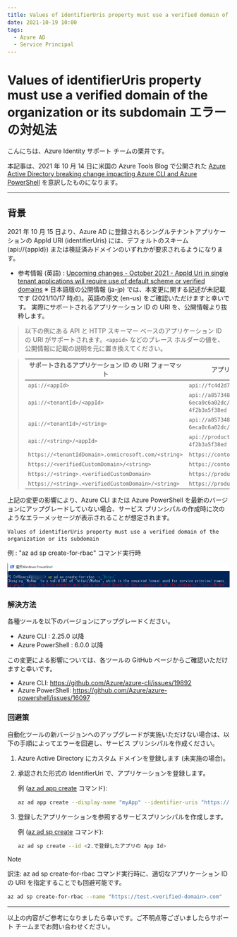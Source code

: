 ```yaml
---
title: Values of identifierUris property must use a verified domain of the organization or its subdomain エラーの対処法
date: 2021-10-19 10:00
tags:
  - Azure AD
  - Service Principal
---
```


# Values of identifierUris property must use a verified domain of the organization or its subdomain エラーの対処法

こんにちは、Azure Identity サポート チームの栗井です。

本記事は、2021 年 10 月 14 日に米国の Azure Tools Blog で公開された [Azure Active Directory breaking change impacting Azure CLI and Azure PowerShell](https://techcommunity.microsoft.com/t5/azure-tools/azure-active-directory-breaking-change-impacting-azure-cli-and/ba-p/2848388) を意訳したものになります。

---

## 背景

2021 年 10 月 15 日より、Azure AD に登録されるシングルテナントアプリケーションの AppId URI (identifierUris) には、デフォルトのスキーム (api://{appId}) または検証済みドメインのいずれかが要求されるようになります。

- 参考情報 (英語) : [Upcoming changes - October 2021 - AppId Uri in single tenant applications will require use of default scheme or verified domains](https://docs.microsoft.com/en-us/azure/active-directory/develop/reference-breaking-changes#appid-uri-in-single-tenant-applications-will-require-use-of-default-scheme-or-verified-domains)
  ※ 日本語版の公開情報 (ja-jp) では、本変更に関する記述が未記載です (2021/10/17 時点)。英語の原文 (en-us) をご確認いただけますと幸いです。
実際にサポートされるアプリケーション ID の URI を、公開情報より抜粋します。

> 以下の例にある API と HTTP スキーマー ベースのアプリケーション ID の URI がサポートされます。`<appid>` などのプレース ホルダーの値を、公開情報に記載の説明を元に置き換えてください。

> サポートされるアプリケーション ID の URI フォーマット | アプリケーション ID の URI の例
> -- | --
> `api://<appId>` | `api://fc4d2d73-d05a-4a9b-85a8-4f2b3a5f38ed`
> `api://<tenantId>/<appId>` | `api://a8573488-ff46-450a-b09a-6eca0c6a02dc/fc4d2d73-d05a-4a9b-85a8-4f2b3a5f38ed`
> `api://<tenantId>/<string>` | `api://a8573488-ff46-450a-b09a-6eca0c6a02dc/api`
> `api://<string>/<appId>` | `api://productapi/fc4d2d73-d05a-4a9b-85a8-4f2b3a5f38ed`
> `https://<tenantIdDomain>.onmicrosoft.com/<string>` | `https://contoso.onmicrosoft.com/productsapi`
> `https://<verifiedCustomDomain>/<string>` | `https://contoso.onmicrosoft.com/productsapi`
> `https://<string>.<verifiedCustomDomain>` | `https://product.contoso.onmicrosoft.com`
> `https://<string>.<verifiedCustomDomain>/<string>` | `https://product.onmicrosoft.com/productsapi`
上記の変更の影響により、Azure CLI または Azure PowerShell を最新のバージョンにアップグレードしていない場合、サービス プリンシパルの作成時に次のようなエラーメッセージが表示されることが想定されます。

```
Values of identifierUris property must use a verified domain of the organization or its subdomain
```

例 : "az ad sp create-for-rbac" コマンド実行時

![該当画面](./AAD-changes-impacting-AzureCLI-AzurePS/PS.png)



### 解決方法
各種ツールを以下のバージョンにアップグレードください。

- Azure CLI : 2.25.0 以降
- Azure PowerShell : 6.0.0 以降

この変更による影響については、各ツールの GitHub ページからご確認いただけますと幸いです。
- Azure CLI: https://github.com/Azure/azure-cli/issues/19892
- Azure PowerShell: https://github.com/Azure/azure-powershell/issues/16097


### 回避策
自動化ツールの新バージョンへのアップグレードが実施いただけない場合は、以下の手順によってエラーを回避し、サービス プリンシパルを作成ください。

1. Azure Active Directory にカスタム ドメインを登録します (未実施の場合)。
2. 承認された形式の IdentifierUri で、アプリケーションを登録します。

    例 ([az ad app create](https://docs.microsoft.com/ja-jp/cli/azure/ad/app?view=azure-cli-latest#az_ad_app_create) コマンド):
    ```sh
    az ad app create --display-name "myApp" --identifier-uris "https://test.contoso.com"
    ```

3. 登録したアプリケーションを参照するサービスプリンシパルを作成します。

    例 ([az ad sp create](https://docs.microsoft.com/ja-jp/cli/azure/ad/sp?view=azure-cli-latest#az_ad_sp_create) コマンド):
    ```sh
    az ad sp create --id <2.で登録したアプリの App Id>
    ```

> [!NOTE]
> 訳注: az ad sp create-for-rbac コマンド実行時に、適切なアプリケーション ID の URI を指定することでも回避可能です。
> ```sh
> az ad sp create-for-rbac --name "https://test.<verified-domain>.com"
> ```
---

以上の内容がご参考になりましたら幸いです。ご不明点等ございましたらサポート チームまでお問い合わせください。
